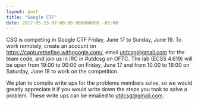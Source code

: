 ```yaml
---
layout: post
title: "Google CTF"
date: 2017-05-23 07:00:00.000000000 -05:00
---
```


CSG is competing in Google CTF Friday, June 17 to Sunday, June 19. To work remotely, create an account on <https://capturetheflag.withgoogle.com/>, email <utdcsg@gmail.com> for the team code, and join us in IRC in #utdcsg on OFTC. The lab (ECSS 4.619) will be open from 19:00 to 00:00 on Friday, June 17 and from 10:00 to 16:00 on Saturday, June 18 to work on the competition.

We plan to compile write ups for the problems members solve, so we would greatly appreciate it if you would write down the steps you took to solve a problem. These write ups can be emailed to <utdcsg@gmail.com>.
